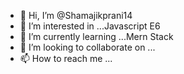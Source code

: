 - 👋 Hi, I’m @Shamajikprani14
- 👀 I’m interested in ...Javascript E6
- 🌱 I’m currently learning ...Mern Stack
- 💞️ I’m looking to collaborate on ...
- 📫 How to reach me ...

<!---
Shamajikprani14/Shamajikprani14 is a ✨ special ✨ repository because its `README.md` (this file) appears on your GitHub profile.
You can click the Preview link to take a look at your changes.
--->
